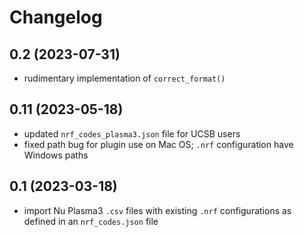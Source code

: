 # Changelog

## 0.2 (2023-07-31)
- rudimentary implementation of `correct_format()`

## 0.11 (2023-05-18)

- updated `nrf_codes_plasma3.json` file for UCSB users
- fixed path bug for plugin use on Mac OS; `.nrf` configuration have Windows paths

## 0.1 (2023-03-18)

- import Nu Plasma3 `.csv` files with existing `.nrf` configurations as defined in an
  `nrf_codes.json` file
